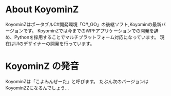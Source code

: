 # About KoyominZ

KoyominZはポータブルC#開発環境「C#_GO」の後継ソフト,Koyominの最新バージョンです。 
KoyominZでは今までのWPFアプリケーションでの開発を辞め、Pythonを採用することでマルチプラットフォーム対応になっています。 
現在はUIのデザイナーの開発を行っています。 

# KoyominZ の発音

KoyominZは「こよみんぜーた」と呼びます。 
たぶん次のバージョンはKoyominZZになるんでしょう...
